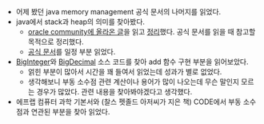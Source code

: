 * 어제 봤던 java memory management 공식 문서의 나머지를 읽었다.
* java에서 stack과 heap의 의미를 찾아봤다. 
  + [oracle community에 올라온 글](https://community.oracle.com/tech/developers/discussion/1542882/heap-and-stack)을 읽고 [정리](../Questions/heap_or_stack.md)했다. 공식 문서를 읽을 때 참고할 목적으로 정리했다.
  + [공식 문서](https://docs.oracle.com/javase/specs/jvms/se8/html/jvms-2.html)를 일정 부분 읽었다.
* [BigInteger](https://hg.openjdk.java.net/jdk8/jdk8/jdk/file/tip/src/share/classes/java/math/BigInteger.java)와 [BigDecimal](https://github.com/openjdk-mirror/jdk7u-jdk/blob/master/src/share/classes/java/math/BigDecimal.java) 소스 코드를 찾아 add 함수 구현 부분을 읽어보았다.
  + 얽힌 부분이 많아서 시간을 꽤 들여서 읽었는데 성과가 별로 없었다.
  + 생각해보니 부동 소수점 관련 계산이나 용어가 많이 나오는데 무슨 말인지 모르는 경우가 많았다. 관련 내용을 찾아봐야겠다고 생각했다.
* 에프랩 컴퓨터 과학 기본서와 (찰스 펫졸드 아저씨가 지은 책) CODE에서 부동 소수점과 연관된 부분을 찾아 읽었다.
